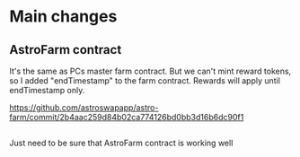 # Main changes

## AstroFarm contract

It's the same as PCs master farm contract.
But we can't mint reward tokens, so I added "endTimestamp" to the farm contract.
Rewards will apply until endTimestamp only.

https://github.com/astroswapapp/astro-farm/commit/2b4aac259d84b02ca774126bd0bb3d16b6dc90f1

##

Just need to be sure that AstroFarm contract is working well
